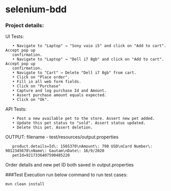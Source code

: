 # selenium-bdd

### Project details:
UI Tests:
```Customer navigation through product categories: Phones, Laptops and Monitors
   • Navigate to "Laptop" → "Sony vaio i5" and click on "Add to cart". Accept pop up
   confirmation.
   • Navigate to "Laptop" → "Dell i7 8gb" and click on "Add to cart". Accept pop up
   confirmation.
   • Navigate to "Cart" → Delete "Dell i7 8gb" from cart.
   • Click on "Place order".
   • Fill in all web form fields.
   • Click on "Purchase"
   • Capture and log purchase Id and Amount.
   • Assert purchase amount equals expected.
   • Click on "Ok".
```

API Tests:
```Get "available" pets. Assert expected result
   • Post a new available pet to the store. Assert new pet added.
   • Update this pet status to "sold". Assert status updated.
   • Delete this pet. Assert deletion.
```

OUTPUT:
filename - test/resources/output.properties
```#Fri Oct 16 19:59:49 IST 2020
   product.details=Id\: 1565370\nAmount\: 790 USD\nCard Number\: 9012345678\nName\: Gautam\nDate\: 16/9/2020
   petId=9217336407590485220
```
Order details and new pet ID both saved in output.properties

###Test Execution
run below command to run test cases:

```mvn clean install```
